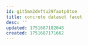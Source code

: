 ```yaml
---
id: g1t5mm2dvftu29faotp0tse
title: concrete dataset facet
desc: ''
updated: 1751687182048
created: 1751687171662
---
```

